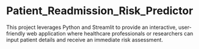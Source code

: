# Patient_Readmission_Risk_Predictor
This project leverages Python and Streamlit to provide an interactive, user-friendly web application where healthcare professionals or researchers can input patient details and receive an immediate risk assessment.

